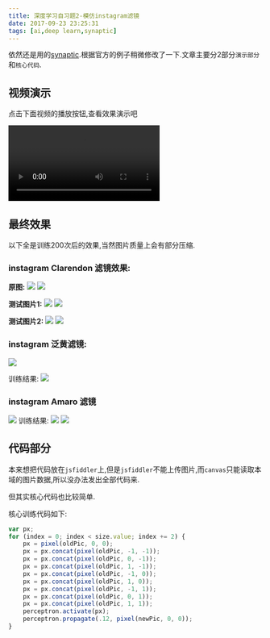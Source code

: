 ```yaml
---
title: 深度学习自习题2-模仿instagram滤镜
date: 2017-09-23 23:25:31
tags: [ai,deep learn,synaptic]
---
```


依然还是用的[synaptic](https://github.com/cazala/synaptic).根据官方的例子稍微修改了一下.文章主要分2部分`演示部分`和`核心代码`.

## 视频演示

点击下面视频的播放按钮,查看效果演示吧

<video controls="controls" src="http://7xi4sn.com1.z0.glb.clouddn.com/blog/video/ai/ai_2_1.mp4"></video>

## 最终效果

以下全是训练200次后的效果,当然图片质量上会有部分压缩.

<!--more-->

### **instagram Clarendon 滤镜效果:**

**原图:**
![](https://ss.jiasucloud.com/blog/image/oldpic.jpeg-s) ![](https://ss.jiasucloud.com/blog/image/newpic_1.jpeg-s)

**测试图片1:**
![](https://ss.jiasucloud.com/blog/image/original_1.jpg-s) ![](https://ss.jiasucloud.com/blog/image/1-1.png-s)

**测试图片2:**
![](https://ss.jiasucloud.com/blog/image/original_2.jpg-s) ![](https://ss.jiasucloud.com/blog/image/2-1.png-s)

### **instagram 泛黄滤镜:**

![](https://ss.jiasucloud.com/blog/image/newpic_2.jpeg-s)

训练结果:
![](https://ss.jiasucloud.com/blog/image/2-2.png-s)

### **instagram Amaro 滤镜**

![](https://ss.jiasucloud.com/blog/image/newpic_3.jpeg-s)
训练结果:
![](https://ss.jiasucloud.com/blog/image/1-3.png-s) ![](https://ss.jiasucloud.com/blog/image/2-3.png-s)

## 代码部分

本来想把代码放在`jsfiddler`上,但是`jsfiddler`不能上传图片,而`canvas`只能读取本域的图片数据,所以没办法发出全部代码来.

但其实核心代码也比较简单.

核心训练代码如下:

```js
var px;
for (index = 0; index < size.value; index += 2) {
    px = pixel(oldPic, 0, 0);
    px = px.concat(pixel(oldPic, -1, -1));
    px = px.concat(pixel(oldPic, 0, -1));
    px = px.concat(pixel(oldPic, 1, -1));
    px = px.concat(pixel(oldPic, -1, 0));
    px = px.concat(pixel(oldPic, 1, 0));
    px = px.concat(pixel(oldPic, -1, 1));
    px = px.concat(pixel(oldPic, 0, 1));
    px = px.concat(pixel(oldPic, 1, 1));
    perceptron.activate(px);
    perceptron.propagate(.12, pixel(newPic, 0, 0));
}
```
